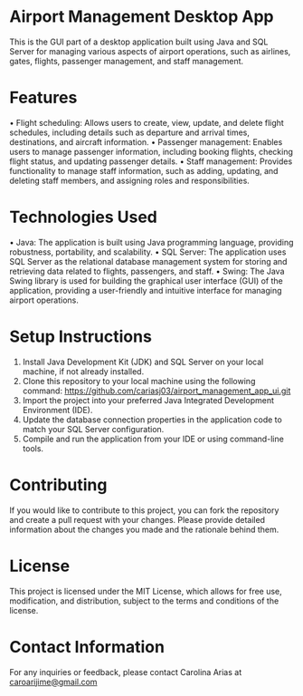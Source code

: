 # Airport Management Desktop App
This is the GUI part of a desktop application built using Java and SQL Server for managing various aspects of airport operations, such as airlines, gates, flights, passenger management, and staff management.

# Features
• Flight scheduling: Allows users to create, view, update, and delete flight schedules, including details such as departure and arrival times, destinations, and aircraft information.
• Passenger management: Enables users to manage passenger information, including booking flights, checking flight status, and updating passenger details.
• Staff management: Provides functionality to manage staff information, such as adding, updating, and deleting staff members, and assigning roles and responsibilities.

# Technologies Used
• Java: The application is built using Java programming language, providing robustness, portability, and scalability.
• SQL Server: The application uses SQL Server as the relational database management system for storing and retrieving data related to flights, passengers, and staff.
• Swing: The Java Swing library is used for building the graphical user interface (GUI) of the application, providing a user-friendly and intuitive interface for managing airport operations.

# Setup Instructions
1. Install Java Development Kit (JDK) and SQL Server on your local machine, if not already installed.
2. Clone this repository to your local machine using the following command:
https://github.com/cariasj03/airport_management_app_ui.git
3. Import the project into your preferred Java Integrated Development Environment (IDE).
4. Update the database connection properties in the application code to match your SQL Server configuration.
5. Compile and run the application from your IDE or using command-line tools.

# Contributing
If you would like to contribute to this project, you can fork the repository and create a pull request with your changes. Please provide detailed information about the changes you made and the rationale behind them.

# License
This project is licensed under the MIT License, which allows for free use, modification, and distribution, subject to the terms and conditions of the license.

# Contact Information
For any inquiries or feedback, please contact Carolina Arias at caroarijime@gmail.com

